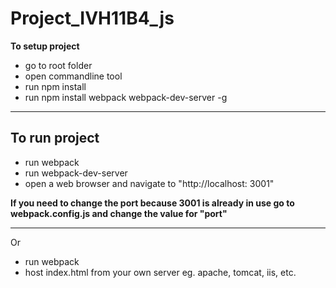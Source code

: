 # Project_IVH11B4_js
**To setup project**
- go to root folder
- open commandline tool
- run npm install
- run npm install webpack webpack-dev-server -g
---
**To run project**
---
- run webpack 
- run webpack-dev-server
- open a web browser and navigate to "http://localhost: 3001" 

**If you need to change the port because 3001 is already in use go to webpack.config.js and change the value for "port"**

---

Or
- run webpack
- host index.html from your own server eg. apache, tomcat, iis, etc.
